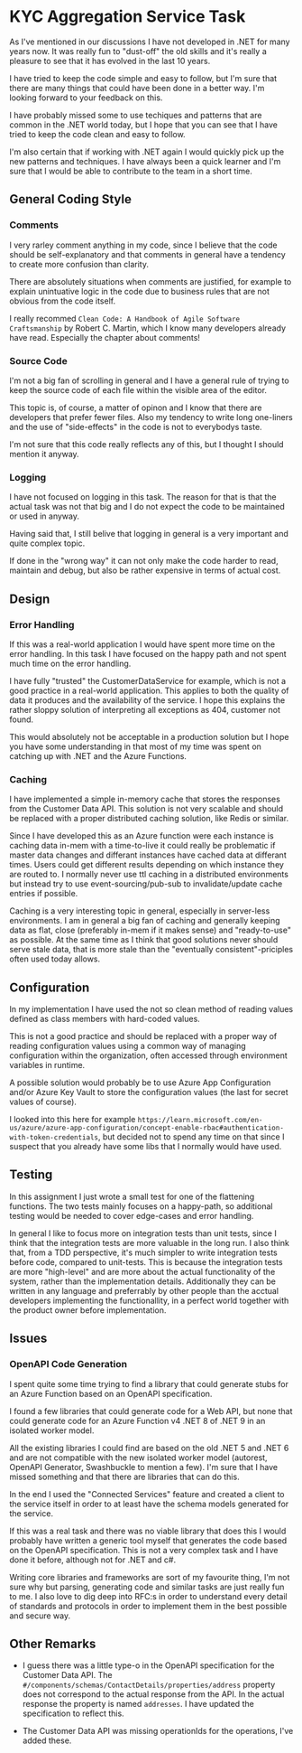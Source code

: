 # KYC Aggregation Service Task

As I've mentioned in our discussions I have not developed in .NET for many years now. It was really fun to "dust-off" the old skills and it's really a pleasure to see that it has evolved in the last 10 years.

I have tried to keep the code simple and easy to follow, but I'm sure that there are many things that could have been done in a better way. I'm looking forward to your feedback on this.

I have probably missed some to use techiques and patterns that are common in the .NET world today, but I hope that you can see that I have tried to keep the code clean and easy to follow.

I'm also certain that if working with .NET again I would quickly pick up the new patterns and techniques. I have always been a quick learner and I'm sure that I would be able to contribute to the team in a short time.

## General Coding Style

### Comments

I very rarley comment anything in my code, since I believe that the code should be self-explanatory and that comments in general have a tendency to create more confusion than clarity.

There are absolutely situations when comments are justified, for example to explain unintuative logic in the code due to business rules that are not obvious from the code itself.

I really recommed `Clean Code: A Handbook of Agile Software Craftsmanship` by Robert C. Martin, which I know many developers already have read. Especially the chapter about comments!

### Source Code

I'm not a big fan of scrolling in general and I have a general rule of trying to keep the source code of each file within the visible area of the editor.

This topic is, of course, a matter of opinon and I know that there are developers that prefer fewer files. Also my tendency to write long one-liners and the use of "side-effects" in the code is not to everybodys taste.

I'm not sure that this code really reflects any of this, but I thought I should mention it anyway.

### Logging

I have not focused on logging in this task. The reason for that is that the actual task was not that big and I do not expect the code to be maintained or used in anyway.

Having said that, I still belive that logging in general is a very important and quite complex topic.

If done in the "wrong way" it can not only make the code harder to read, maintain and debug, but also be rather expensive in terms of actual cost.

## Design

### Error Handling

If this was a real-world application I would have spent more time on the error handling. In this task I have focused on the happy path and not spent much time on the error handling.

I have fully "trusted" the CustomerDataService for example, which is not a good practice in a real-world application. This applies to both the quality of data it produces and the availability of the service.
I hope this explains the rather sloppy solution of interpreting all exceptions as 404, customer not found.

This would absolutely not be acceptable in a production solution but I hope you have some understanding in that most of my time was spent on catching up with .NET and the Azure Functions.

### Caching

I have implemented a simple in-memory cache that stores the responses from the Customer Data API. This solution is not very scalable and should be replaced with a proper distributed caching solution, like Redis or similar.

Since I have developed this as an Azure function were each instance is caching data in-mem with a time-to-live it could really be problematic if master data changes and differant instances have cached data at differant times.
Users could get different results depending on which instance they are routed to. I normally never use ttl caching in a distributed environments but instead try to use event-sourcing/pub-sub to invalidate/update cache entries if possible.

Caching is a very interesting topic in general, especially in server-less environments. I am in general a big fan of caching and generally keeping data as flat, close (preferably in-mem if it makes sense) and "ready-to-use" as possible.
At the same time as I think that good solutions never should serve stale data, that is more stale than the "eventually consistent"-priciples often used today allows.

## Configuration

In my implementation I have used the not so clean method of reading values defined as class members with hard-coded values.

This is not a good practice and should be replaced with a proper way of reading configuration values using a common way of managing configuration within the organization, often accessed through environment variables in runtime.

A possible solution would probably be to use Azure App Configuration and/or Azure Key Vault to store the configuration values (the last for secret values of course).

I looked into this here for example `https://learn.microsoft.com/en-us/azure/azure-app-configuration/concept-enable-rbac#authentication-with-token-credentials`, but decided not to spend any time on that since I suspect that you already have some libs that I normally would have used.

## Testing

In this assignment I just wrote a small test for one of the flattening functions. The two tests mainly focuses on a happy-path, so additional testing would be needed to cover edge-cases and error handling.

In general I like to focus more on integration tests than unit tests, since I think that the integration tests are more valuable in the long run.
I also think that, from a TDD perspective, it's much simpler to write integration tests before code, compared to unit-tests.
This is because the integration tests are more "high-level" and are more about the actual functionality of the system, rather than the implementation details.
Additionally they can be written in any language and preferrably by other people than the acctual developers implementing the functionallity, in a perfect world together with the product owner before implementation.

## Issues

### OpenAPI Code Generation

I spent quite some time trying to find a library that could generate stubs for an Azure Function based on an OpenAPI specification.

I found a few libraries that could generate code for a Web API, but none that could generate code for an Azure Function v4 .NET 8 of .NET 9 in an isolated worker model.

All the existing libraries I could find are based on the old .NET 5 and .NET 6 and are not compatible with the new isolated worker model (autorest, OpenAPI Generator, Swashbuckle to mention a few).
I'm sure that I have missed something and that there are libraries that can do this.

In the end I used the "Connected Services" feature and created a client to the service itself in order to at least have the schema models generated for the service.

If this was a real task and there was no viable library that does this I would probably have written a generic tool myself that generates the code based on the OpenAPI specification.
This is not a very complex task and I have done it before, although not for .NET and c#.

Writing core libraries and frameworks are sort of my favourite thing, I'm not sure why but parsing, generating code and similar tasks are just really fun to me.
I also love to dig deep into RFC:s in order to understand every detail of standards and protocols in order to implement them in the best possible and secure way.

## Other Remarks

* I guess there was a little type-o in the OpenAPI specification for the Customer Data API. The `#/components/schemas/ContactDetails/properties/address` property does not correspond to the actual response from the API. In the actual response the property is named `addresses`. I have updated the specification to reflect this.

* The Customer Data API was missing operationIds for the operations, I've added these.
